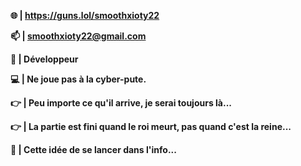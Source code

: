 **🌐  |  https://guns.lol/smoothxioty22**

**📫  |  smoothxioty22@gmail.com**

**🔨  |  Développeur**

**💻  |  Ne joue pas à la cyber-pute.**

**👉  |  Peu importe ce qu'il arrive, je serai toujours là...**

**👉  |  La partie est fini quand le roi meurt, pas quand c'est la reine...**

**👀  |  Cette idée de se lancer dans l'info...**
